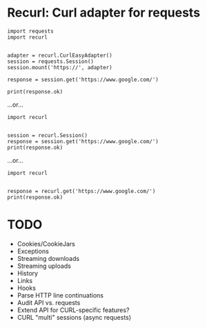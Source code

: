 # Recurl: Curl adapter for requests

```
import requests
import recurl


adapter = recurl.CurlEasyAdapter()
session = requests.Session()
session.mount('https://', adapter)

response = session.get('https://www.google.com/')

print(response.ok)
```

...or...

```
import recurl


session = recurl.Session()
response = session.get('https://www.google.com/')
print(response.ok)
```

...or...

```
import recurl


response = recurl.get('https://www.google.com/')
print(response.ok)
```

# TODO

* Cookies/CookieJars
* Exceptions
* Streaming downloads
* Streaming uploads
* History
* Links
* Hooks
* Parse HTTP line continuations
* Audit API vs. requests
* Extend API for CURL-specific features?
* CURL "multi" sessions (async requests)

